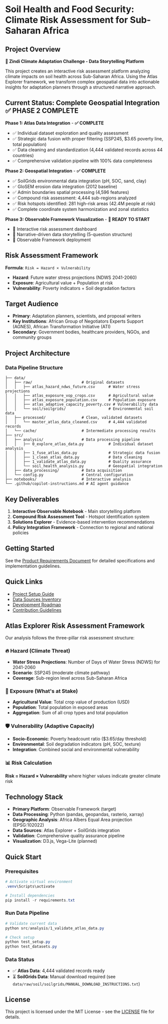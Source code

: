 # Soil Health and Food Security: Climate Risk Assessment for Sub-Saharan Africa

## Project Overview

**🎯 Zindi Climate Adaptation Challenge - Data Storytelling Platform**

This project creates an interactive risk assessment platform analyzing climate impacts on soil health across Sub-Saharan Africa. Using the Atlas Explorer framework, we transform complex geospatial data into actionable insights for adaptation planners through a structured narrative approach.

## Current Status: Complete Geospatial Integration ✅ PHASE 2 COMPLETE

**Phase 1: Atlas Data Integration** - **✅ COMPLETE**
- ✅ Individual dataset exploration and quality assessment
- ✅ Strategic data fusion with proper filtering (SSP245, $3.65 poverty line, total population)
- ✅ Data cleaning and standardization (4,444 validated records across 44 countries)
- ✅ Comprehensive validation pipeline with 100% data completeness

**Phase 2: Geospatial Integration** - **✅ COMPLETE**
- ✅ SoilGrids environmental data integration (pH, SOC, sand, clay)
- ✅ GloSEM erosion data integration (2012 baseline)
- ✅ Admin boundaries spatial processing (4,596 features)
- ✅ Compound risk assessment: 4,444 sub-regions analyzed
- ✅ Risk hotspots identified: 281 high-risk areas (42.4M people at risk)
- ✅ Complete coordinate system harmonization and zonal statistics

**Phase 3: Observable Framework Visualization** - **🚧 READY TO START**
- 🎯 Interactive risk assessment dashboard
- 🎯 Narrative-driven data storytelling (5-question structure)
- 🎯 Observable Framework deployment

## Risk Assessment Framework

**Formula**: `Risk = Hazard × Vulnerability`
- **Hazard**: Future water stress projections (NDWS 2041-2060)
- **Exposure**: Agricultural value + Population at risk
- **Vulnerability**: Poverty indicators + Soil degradation factors

## Target Audience

- **Primary**: Adaptation planners, scientists, and proposal writers
- **Key Institutions**: African Group of Negotiators Experts Support (AGNES), African Transformation Initiative (ATI)
- **Secondary**: Government bodies, healthcare providers, NGOs, and community groups

## Project Architecture

### Data Pipeline Structure
```
├── data/
│   ├── raw/                      # Original datasets
│   │   ├── atlas_hazard_ndws_future.csv      # Water stress projections
│   │   ├── atlas_exposure_vop_crops.csv      # Agricultural value
│   │   ├── atlas_exposure_population.csv     # Population exposure
│   │   ├── atlas_adaptive_capacity_poverty.csv # Vulnerability data
│   │   └── soil/soilgrids/                   # Environmental soil data
│   ├── processed/                # Clean, validated datasets
│   │   └── master_atlas_data_cleaned.csv     # 4,444 validated records
│   └── cache/                    # Intermediate processing results
├── src/
│   ├── analysis/                 # Data processing pipeline
│   │   ├── 0_explore_atlas_data.py           # Individual dataset analysis
│   │   ├── 1_fuse_atlas_data.py              # Strategic data fusion
│   │   ├── 1_clean_atlas_data.py             # Data cleaning
│   │   ├── 1_validate_atlas_data.py          # Quality assurance
│   │   └── soil_health_analysis.py           # Geospatial integration
│   ├── data_processing/          # Data acquisition
│   └── config.py                 # Central configuration
├── notebooks/                    # Interactive analysis
└── .github/copilot-instructions.md # AI agent guidance
```

## Key Deliverables

1. **Interactive Observable Notebook** - Main storytelling platform
2. **Compound Risk Assessment Tool** - Hotspot identification system
3. **Solutions Explorer** - Evidence-based intervention recommendations
4. **Policy Integration Framework** - Connection to regional and national policies

## Getting Started

See the [Product Requirements Document](docs/PRD.md) for detailed specifications and implementation guidelines.

## Quick Links

- [Project Setup Guide](docs/setup.md)
- [Data Sources Inventory](docs/data-inventory.md)
- [Development Roadmap](docs/roadmap.md)
- [Contribution Guidelines](docs/contributing.md)

## Atlas Explorer Risk Assessment Framework

Our analysis follows the three-pillar risk assessment structure:

### 🔥 **Hazard** (Climate Threat)
- **Water Stress Projections**: Number of Days of Water Stress (NDWS) for 2041-2060
- **Scenario**: SSP245 (moderate climate pathway)
- **Coverage**: Sub-region level across Sub-Saharan Africa

### 🎯 **Exposure** (What's at Stake)
- **Agricultural Value**: Total crop value of production (USD)
- **Population**: Total population in exposed areas
- **Aggregation**: Sum of all crop types and total population

### 🛡️ **Vulnerability** (Adaptive Capacity)
- **Socio-Economic**: Poverty headcount ratio ($3.65/day threshold)
- **Environmental**: Soil degradation indicators (pH, SOC, texture)
- **Integration**: Combined social and environmental vulnerability

### 📊 **Risk Calculation**
**Risk = Hazard × Vulnerability** where higher values indicate greater climate risk

## Technology Stack

- **Primary Platform**: Observable Framework (target)
- **Data Processing**: Python (pandas, geopandas, rasterio, xarray)
- **Geographic Analysis**: Africa Albers Equal Area projection (EPSG:102022)
- **Data Sources**: Atlas Explorer + SoilGrids integration
- **Validation**: Comprehensive quality assurance pipeline
- **Visualization**: D3.js, Vega-Lite (planned)

## Quick Start

### Prerequisites
```powershell
# Activate virtual environment
.venv\Scripts\activate

# Install dependencies
pip install -r requirements.txt
```

### Run Data Pipeline
```powershell
# Validate current data
python src/analysis/1_validate_atlas_data.py

# Check setup
python test_setup.py
python test_datasets.py
```

### Data Status
- ✅ **Atlas Data**: 4,444 validated records ready
- ⏳ **SoilGrids Data**: Manual download required (see `data/raw/soil/soilgrids/MANUAL_DOWNLOAD_INSTRUCTIONS.txt`)

## License

This project is licensed under the MIT License - see the [LICENSE](LICENSE) file for details.
